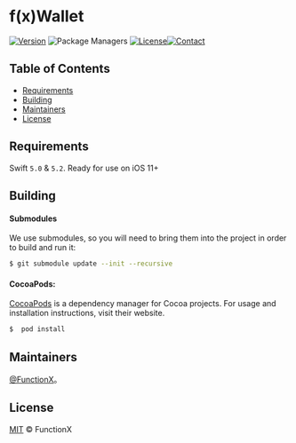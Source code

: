 # f(x)Wallet

[![Version](https://img.shields.io/github/release/HarshilShah/DeckTransition.svg)](https://github.com/FunctionX/fx-wallet-ios/releases/latest) ![Package Managers](https://img.shields.io/badge/supports-CocoaPods-orange.svg) [![License](https://img.shields.io/badge/license-MIT-999999.svg)](https://github.com/HarshilShah/DeckTransition/blob/master/LICENSE)[![Contact](https://img.shields.io/badge/contact-%40FunctionX-3a8fc1.svg)](https://twitter.com/FunctionX)



## Table of Contents

- [Requirements](#Requirements)
- [Building](#Building)
- [Maintainers](#维护者)
- [License](#使用许可)


## Requirements

Swift `5.0` & `5.2`. Ready for use on iOS 11+



## Building

#### Submodules

We use submodules, so you will need to bring them into the project in order to build and run it:
```sh
$ git submodule update --init --recursive
```



#### CocoaPods:

[CocoaPods](https://cocoapods.org) is a dependency manager for Cocoa projects. For usage and installation instructions, visit their website.  

```sh
$  pod install
```



## Maintainers

[@FunctionX](https://github.com/FunctionX)。



## License

[MIT](LICENSE) © FunctionX 